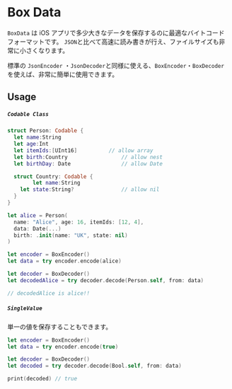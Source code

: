 # Box Data
`BoxData` は iOS アプリで多少大きなデータを保存するのに最適なバイトコードフォーマットです。
`JSON`と比べて高速に読み書きが行え、ファイルサイズも非常に小さくなります。

標準の `JsonEncoder` ・`JsonDecoder`と同様に使える、`BoxEncoder`・`BoxDecoder` を使えば、非常に簡単に使用できます。



## Usage



##### `Codable Class`

```swift
struct Person: Codable {
  let name:String
  let age:Int							
  let itemIds:[UInt16]			// allow array
  let birth:Country					// allow nest
  let birthDay: Date				// allow Date

  struct Country: Codable {
		let name:String					
    let state:String?				// allow nil
  }
}

let alice = Person(
  name: "Alice", age: 16, itemIds: [12, 4],
  data: Date(...)
  birth: .init(name: "UK", state: nil)
)

let encoder = BoxEncoder()
let data = try encoder.encode(alice)

let decoder = BoxDecoder()
let decodedAlice = try decoder.decode(Person.self, from: data)

// decodedAlice is alice!!
```



##### `SingleValue`

単一の値を保存することもできます。

```swift
let encoder = BoxEncoder()
let data = try encoder.encode(true)

let decoder = BoxDecoder()
let decoded = try decoder.decode(Bool.self, from: data)

print(decoded) // true
```



